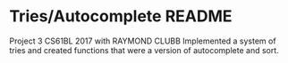 # Tries/Autocomplete README
Project 3 CS61BL 2017 with RAYMOND CLUBB
Implemented a system of tries and created functions that were a version of autocomplete and sort.
